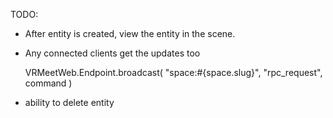 TODO:

- After entity is created, view the entity in the scene.
- Any connected clients get the updates too

   VRMeetWeb.Endpoint.broadcast(
      "space:#{space.slug}",
      "rpc_request",
      command
    )
- ability to delete entity


